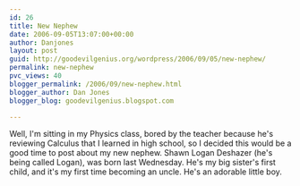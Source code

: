 ```yaml
---
id: 26
title: New Nephew
date: 2006-09-05T13:07:00+00:00
author: Danjones
layout: post
guid: http://goodevilgenius.org/wordpress/2006/09/05/new-nephew/
permalink: new-nephew
pvc_views: 40
blogger_permalink: /2006/09/new-nephew.html
blogger_author: Dan Jones
blogger_blog: goodevilgenius.blogspot.com

---
```


Well, I'm sitting in my Physics class, bored by the teacher because he's reviewing Calculus that I learned in high school, so I decided this would be a good time to post about my new nephew. Shawn Logan Deshazer (he's being called Logan), was born last Wednesday. He's my big sister's first child, and it's my first time becoming an uncle. He's an adorable little boy.

